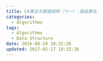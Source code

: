 ```yaml
---
title: C#算法与数据结构（十一）：高级算法
categories:
  - Algorithms
tags:
  - Algorithms
  - Data Structure
date: 2016-08-20 18:32:26
updated: 2017-02-17 18:32:26
---
```

